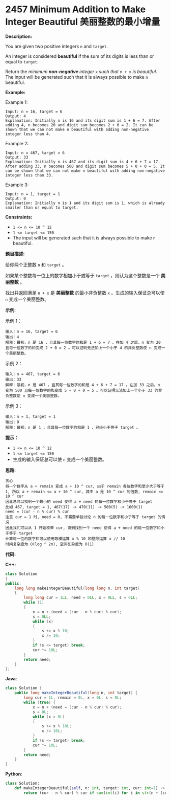 # 2457 Minimum Addition to Make Integer Beautiful 美丽整数的最小增量

__Description:__

You are given two positive integers `n` and `target`.

An integer is considered __beautiful__ if the sum of its digits is less than or equal to `target`.

Return the _minimum __non-negative__ integer_ `x` _such that_ `n + x` _is beautiful_. The input will be generated such that it is always possible to make `n` beautiful.

__Example:__

Example 1:

```text
Input: n = 16, target = 6
Output: 4
Explanation: Initially n is 16 and its digit sum is 1 + 6 = 7. After adding 4, n becomes 20 and digit sum becomes 2 + 0 = 2. It can be shown that we can not make n beautiful with adding non-negative integer less than 4.
```

Example 2:

```text
Input: n = 467, target = 6
Output: 33
Explanation: Initially n is 467 and its digit sum is 4 + 6 + 7 = 17. After adding 33, n becomes 500 and digit sum becomes 5 + 0 + 0 = 5. It can be shown that we can not make n beautiful with adding non-negative integer less than 33.
```

Example 3:

```text
Input: n = 1, target = 1
Output: 0
Explanation: Initially n is 1 and its digit sum is 1, which is already smaller than or equal to target.
```

__Constraints:__

- `1 <= n <= 10 ^ 12`
- `1 <= target <= 150`
- The input will be generated such that it is always possible to make `n` beautiful.

__题目描述:__

给你两个正整数 `n` 和 `target` 。

如果某个整数每一位上的数字相加小于或等于 `target` ，则认为这个整数是一个 __美丽整数__ 。

找出并返回满足 `n + x` 是 __美丽整数__ 的最小非负整数 `x` 。生成的输入保证总可以使 `n` 变成一个美丽整数。

__示例:__

示例 1：

```text
输入：n = 16, target = 6
输出：4
解释：最初，n 是 16 ，且其每一位数字的和是 1 + 6 = 7 。在加 4 之后，n 变为 20 且每一位数字的和变成 2 + 0 = 2 。可以证明无法加上一个小于 4 的非负整数使 n 变成一个美丽整数。
```

示例 2：

```text
输入：n = 467, target = 6
输出：33
解释：最初，n 是 467 ，且其每一位数字的和是 4 + 6 + 7 = 17 。在加 33 之后，n 变为 500 且每一位数字的和变成 5 + 0 + 0 = 5 。可以证明无法加上一个小于 33 的非负整数使 n 变成一个美丽整数。
```

示例 3：

```text
输入：n = 1, target = 1
输出：0
解释：最初，n 是 1 ，且其每一位数字的和是 1 ，已经小于等于 target 。
```

__提示：__

- `1 <= n <= 10 ^ 12`
- `1 <= target <= 150`
- 生成的输入保证总可以使 `n` 变成一个美丽整数。

__思路:__

```text
贪心
将一个数字从 a + remain 变成 a + 10 ^ cur, 由于 remain 各位数字和至少大于等于 1, 所以 a + remain <= a + 10 ^ cur, 其中 a 是 10 ^ cur 的倍数, remain <= 10 ^ cur
因此总可以找到一个最小的 need 使得 a + need 的每一位数字和小于等于 target
比如 467, target = 1, 467(17) -> 470(11) -> 500(5) -> 1000(1)
need = (cur - n % cur) % cur
注意 cur = 1 时, need = 0, 不需要单独讨论 n 的每一位数字和小于等于 target 的情况
因此我们可以从 1 开始枚举 cur, 直到找到一个 need 使得 a + need 的每一位数字和小于等于 target
计算每一位的数字和可以使用取模运算 x % 10 和整除运算 x // 10
时间复杂度为 O(log ^ 2n), 空间复杂度为 O(1)
```

__代码:__

__C++__:

```C++
class Solution
{
public:
    long long makeIntegerBeautiful(long long n, int target) 
    {
        long long cur = 1LL, need = 0LL, x = 0LL, s = 0LL;
        while (1) 
        {
            x = n + (need = (cur - n % cur) % cur);
            s = 0LL;
            while (x) 
            {
                s += x % 10;
                x /= 10;
            }
            if (s <= target) break;
            cur *= 10L;
        }
        return need;
    }
};
```

__Java__:

```Java
class Solution {
    public long makeIntegerBeautiful(long n, int target) {
        long cur = 1L, remain = 0L, x = 0L, s = 0L;
        while (true) {
            x = n + (need = (cur - n % cur) % cur);
            s = 0L;
            while (x > 0L) 
            {
                s += x % 10L;
                x /= 10L;
            }
            if (s <= target) break;
            cur *= 10L;
        }
        return need;
    }
}
```

__Python__:

```Python
class Solution:
    def makeIntegerBeautiful(self, n: int, target: int, cur: int=1) -> int:
        return (cur - n % cur) % cur if sum(int(i) for i in str(n + (cur - n % cur) % cur)) <= target else self.makeIntegerBeautiful(n, target, cur * 10)
```
